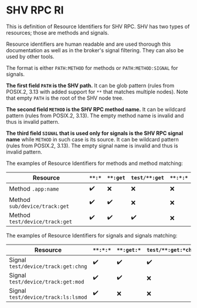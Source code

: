 # SHV RPC RI

This is definition of Resource Identifiers for SHV RPC. SHV has two types of
resources; those are methods and signals.

Resource identifiers are human readable and are used thorough this
documentation as well as in the broker's signal filtering. They can also be used
by other tools.

The format is either `PATH:METHOD` for methods or `PATH:METHOD:SIGNAL` for
signals.

__The first field `PATH` is the SHV path.__ It can be glob pattern (rules from
POSIX.2, 3.13 with added support for ``**`` that matches multiple nodes). Note
that empty `PATH` is the root of the SHV node tree.

__The second field `METHOD` is the SHV RPC method name.__ It can be wildcard
pattern (rules from POSIX.2, 3.13). The empty method name is invalid and thus is
invalid pattern.

__The third field `SIGNAL` that is used only for signals is the SHV RPC signal
name__ while `METHOD` in such case is its source. It can be wildcard pattern
(rules from POSIX.2, 3.13). The empty signal name is invalid and thus is invalid
pattern.

The examples of Resource Identifiers for methods and method matching:

| Resource                         | `**:*` | `**:get`  | `test/**:get` | `**:*:*` |
|----------------------------------|--------|-----------|---------------|----------|
| Method `.app:name`               | ✔️     | ❌        | ❌            | ❌       |
| Method `sub/device/track:get`    | ✔️     | ✔️        | ❌            | ❌       |
| Method `test/device/track:get`   | ✔️     | ✔️        | ✔️            | ❌       |

The examples of Resource Identifiers for signals and signals matching:

| Resource                             | `**:*:*` | `**:get:*` | `test/**:get:*chng` | `test/*:ls:lsmod` | `test/**:get` |
|--------------------------------------|----------|------------|---------------------|-------------------|---------------|
| Signal `test/device/track:get:chng`  | ✔️       | ✔️         | ✔️                  | ❌                | ✔️            |
| Signal `test/device/track:get:mod`   | ✔️       | ✔️         | ❌                  | ❌                | ✔️            |
| Signal `test/device/track:ls:lsmod`  | ✔️       | ❌         | ❌                  | ✔️                | ❌            |
